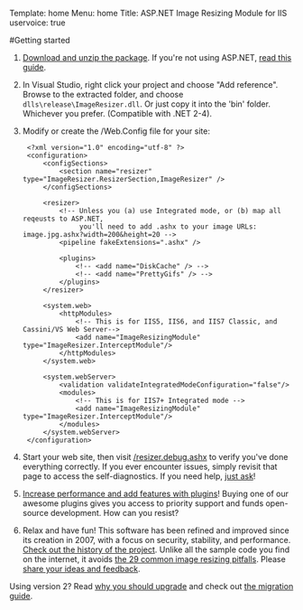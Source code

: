 Template: home
Menu: home
Title: ASP.NET Image Resizing Module for IIS
uservoice: true

#Getting started

1. [Download and unzip the package](/download). If you're not using ASP.NET, [read this guide](/docs/howto/use-with-asp).
2. In Visual Studio, right click your project and choose "Add reference". Browse to the extracted folder, and choose `dlls\release\ImageResizer.dll`. Or just copy it into the 'bin' folder. Whichever you prefer. (Compatible with .NET 2-4).
3. Modify or create the /Web.Config file for your site:
	
		<?xml version="1.0" encoding="utf-8" ?>
		<configuration>
			<configSections>
				<section name="resizer" type="ImageResizer.ResizerSection,ImageResizer" />
			</configSections>

			<resizer>
				<!-- Unless you (a) use Integrated mode, or (b) map all reqeusts to ASP.NET, 
				     you'll need to add .ashx to your image URLs: image.jpg.ashx?width=200&height=20 -->
				<pipeline fakeExtensions=".ashx" />

				<plugins>
					<!-- <add name="DiskCache" /> -->
					<!-- <add name="PrettyGifs" /> -->
				</plugins>	
			</resizer>

			<system.web>
				<httpModules>
					<!-- This is for IIS5, IIS6, and IIS7 Classic, and Cassini/VS Web Server-->
					<add name="ImageResizingModule" type="ImageResizer.InterceptModule"/>
				</httpModules>
			</system.web>

			<system.webServer>
				<validation validateIntegratedModeConfiguration="false"/>
				<modules>
					<!-- This is for IIS7+ Integrated mode -->
					<add name="ImageResizingModule" type="ImageResizer.InterceptModule"/>
				</modules>
			</system.webServer>
		</configuration>
	
4. Start your web site, then visit [/resizer.debug.ashx](/plugins/diagnostics) to verify you've done everything correctly. If you ever encounter issues, simply revisit that page to access the self-diagnostics. If you need help, [just ask](/support)!

5.	[Increase performance and add features with plugins](/plugins)! 
	Buying one of our awesome plugins gives you access to priority support and funds open-source development. How can you resist?
	
5. Relax and have fun! This software has been refined and improved since its creation in 2007, with a focus on security, stability, and performance. [Check out the history of the project](/history). Unlike all the sample code you find on the internet, it avoids [the 29 common image resizing pitfalls](http://nathanaeljones.com/163/20-image-resizing-pitfalls/). Please [share your ideas and feedback](http://resizer.uservoice.com).

Using version 2? Read [why you should upgrade](/docs/2to3/) and check out [the migration guide](/docs/2to3/guide).